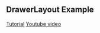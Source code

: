 ## DrawerLayout Example

[Tutorial](https://medium.com/@ssaurel/implement-a-navigation-drawer-with-a-toolbar-on-android-m-68162f13d220)
[Youtube video](https://www.youtube.com/watch?time_continue=2069&v=NwMEGMKoAD4&feature=emb_logo)